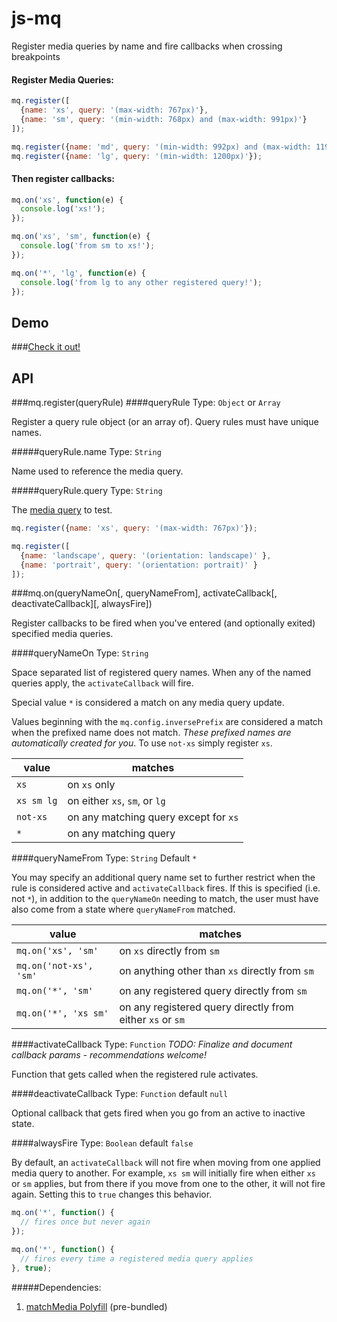 # js-mq

Register media queries by name and fire callbacks when crossing breakpoints

#### Register Media Queries:
```js
mq.register([
  {name: 'xs', query: '(max-width: 767px)'},
  {name: 'sm', query: '(min-width: 768px) and (max-width: 991px)'}
]);
```
```js
mq.register({name: 'md', query: '(min-width: 992px) and (max-width: 1199px)'});
mq.register({name: 'lg', query: '(min-width: 1200px)'});
```

#### Then register callbacks:
```js
mq.on('xs', function(e) {
  console.log('xs!');
});
```
```js
mq.on('xs', 'sm', function(e) {
  console.log('from sm to xs!');
});
```
```js
mq.on('*', 'lg', function(e) {
  console.log('from lg to any other registered query!');
});
```

## Demo
###[Check it out!](https://dontgoplastic.github.io/js-mq/demo)

## API

###mq.register(queryRule)
####queryRule
Type: `Object` or `Array`

Register a query rule object (or an array of). Query rules must have unique names.  

#####queryRule.name
Type: `String`

Name used to reference the media query.

#####queryRule.query
Type: `String`

The [media query](https://developer.mozilla.org/en-US/docs/Web/CSS/Media_Queries/Using_media_queries#Syntax) to test.

```js
mq.register({name: 'xs', query: '(max-width: 767px)'});
```
```js
mq.register([
  {name: 'landscape', query: '(orientation: landscape)' },
  {name: 'portrait', query: '(orientation: portrait)' }
]);
```


###mq.on(queryNameOn[, queryNameFrom], activateCallback[, deactivateCallback][, alwaysFire])

Register callbacks to be fired when you've entered (and optionally exited) specified media queries.

####queryNameOn
Type: `String`

Space separated list of registered query names. When any of the named queries apply, the `activateCallback` will fire.

Special value `*` is considered a match on any media query update.

Values beginning with the `mq.config.inversePrefix` are considered a match when the prefixed name does not match. _These prefixed names are automatically created for you_. To use `not-xs` simply register `xs`.

value | matches
--- | ---
`xs` | on `xs` only
`xs sm lg` | on either `xs`, `sm`, or `lg`
`not-xs` | on any matching query except for `xs`
`*` | on any matching query

####queryNameFrom
Type: `String` Default `*`

You may specify an additional query name set to further restrict when the rule is considered active and `activateCallback` fires. If this is specified (i.e. not `*`), in addition to the `queryNameOn` needing to match, the user must have also come from a state where `queryNameFrom` matched.

value | matches
--- | ---
`mq.on('xs', 'sm'` | on `xs` directly from `sm`  
`mq.on('not-xs', 'sm'` | on anything other than `xs` directly from `sm`
`mq.on('*', 'sm'` | on any registered query directly from `sm`
`mq.on('*', 'xs sm'` | on any registered query directly from either `xs` or `sm`


####activateCallback
Type: `Function` _TODO: Finalize and document callback params - recommendations welcome!_

Function that gets called when the registered rule activates.

####deactivateCallback
Type: `Function` default `null`

Optional callback that gets fired when you go from an active to inactive state.

####alwaysFire
Type: `Boolean` default `false`

By default, an `activateCallback` will not fire when moving from one applied media query to another. For example, `xs sm` will initially fire when either `xs` or `sm` applies, but from there if you move from one to the other, it will not fire again. Setting this to `true` changes this behavior.

```js
mq.on('*', function() {
  // fires once but never again 
});

mq.on('*', function() {
  // fires every time a registered media query applies
}, true);
```


#####Dependencies:
1. [matchMedia Polyfill](https://github.com/paulirish/matchMedia.js) (pre-bundled)